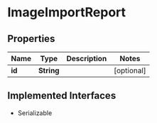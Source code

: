 

# ImageImportReport


## Properties

| Name | Type | Description | Notes |
|------------ | ------------- | ------------- | -------------|
|**id** | **String** |  |  [optional] |


## Implemented Interfaces

* Serializable


